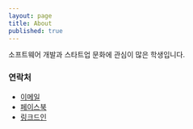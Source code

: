 ```yaml
---
layout: page
title: About
published: true
---
```


소프트웨어 개발과 스타트업 문화에 관심이 많은 학생입니다.

### **연락처**

- [이메일](mingunpa@usc.edu)
- [페이스북](http://fb.com/hkaien)
- [링크드인](http://www.linkedin.com/in/mingunpak)
